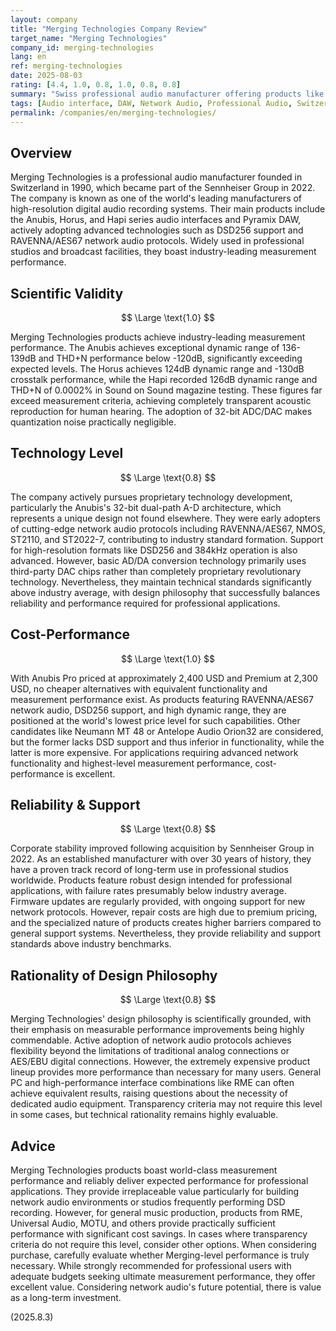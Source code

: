 ```yaml
---
layout: company
title: "Merging Technologies Company Review"
target_name: "Merging Technologies"
company_id: merging-technologies
lang: en
ref: merging-technologies
date: 2025-08-03
rating: [4.4, 1.0, 0.8, 1.0, 0.8, 0.8]
summary: "Swiss professional audio manufacturer offering products like Anubis, Horus, and Pyramix with world-class measurement performance. High scientific validity and excellent cost-performance."
tags: [Audio interface, DAW, Network Audio, Professional Audio, Switzerland]
permalink: /companies/en/merging-technologies/
---
```

## Overview

Merging Technologies is a professional audio manufacturer founded in Switzerland in 1990, which became part of the Sennheiser Group in 2022. The company is known as one of the world's leading manufacturers of high-resolution digital audio recording systems. Their main products include the Anubis, Horus, and Hapi series audio interfaces and Pyramix DAW, actively adopting advanced technologies such as DSD256 support and RAVENNA/AES67 network audio protocols. Widely used in professional studios and broadcast facilities, they boast industry-leading measurement performance.

## Scientific Validity

$$ \Large \text{1.0} $$

Merging Technologies products achieve industry-leading measurement performance. The Anubis achieves exceptional dynamic range of 136-139dB and THD+N performance below -120dB, significantly exceeding expected levels. The Horus achieves 124dB dynamic range and -130dB crosstalk performance, while the Hapi recorded 126dB dynamic range and THD+N of 0.0002% in Sound on Sound magazine testing. These figures far exceed measurement criteria, achieving completely transparent acoustic reproduction for human hearing. The adoption of 32-bit ADC/DAC makes quantization noise practically negligible.

## Technology Level

$$ \Large \text{0.8} $$

The company actively pursues proprietary technology development, particularly the Anubis's 32-bit dual-path A-D architecture, which represents a unique design not found elsewhere. They were early adopters of cutting-edge network audio protocols including RAVENNA/AES67, NMOS, ST2110, and ST2022-7, contributing to industry standard formation. Support for high-resolution formats like DSD256 and 384kHz operation is also advanced. However, basic AD/DA conversion technology primarily uses third-party DAC chips rather than completely proprietary revolutionary technology. Nevertheless, they maintain technical standards significantly above industry average, with design philosophy that successfully balances reliability and performance required for professional applications.

## Cost-Performance

$$ \Large \text{1.0} $$

With Anubis Pro priced at approximately 2,400 USD and Premium at 2,300 USD, no cheaper alternatives with equivalent functionality and measurement performance exist. As products featuring RAVENNA/AES67 network audio, DSD256 support, and high dynamic range, they are positioned at the world's lowest price level for such capabilities. Other candidates like Neumann MT 48 or Antelope Audio Orion32 are considered, but the former lacks DSD support and thus inferior in functionality, while the latter is more expensive. For applications requiring advanced network functionality and highest-level measurement performance, cost-performance is excellent.

## Reliability & Support

$$ \Large \text{0.8} $$

Corporate stability improved following acquisition by Sennheiser Group in 2022. As an established manufacturer with over 30 years of history, they have a proven track record of long-term use in professional studios worldwide. Products feature robust design intended for professional applications, with failure rates presumably below industry average. Firmware updates are regularly provided, with ongoing support for new network protocols. However, repair costs are high due to premium pricing, and the specialized nature of products creates higher barriers compared to general support systems. Nevertheless, they provide reliability and support standards above industry benchmarks.

## Rationality of Design Philosophy

$$ \Large \text{0.8} $$

Merging Technologies' design philosophy is scientifically grounded, with their emphasis on measurable performance improvements being highly commendable. Active adoption of network audio protocols achieves flexibility beyond the limitations of traditional analog connections or AES/EBU digital connections. However, the extremely expensive product lineup provides more performance than necessary for many users. General PC and high-performance interface combinations like RME can often achieve equivalent results, raising questions about the necessity of dedicated audio equipment. Transparency criteria may not require this level in some cases, but technical rationality remains highly evaluable.

## Advice

Merging Technologies products boast world-class measurement performance and reliably deliver expected performance for professional applications. They provide irreplaceable value particularly for building network audio environments or studios frequently performing DSD recording. However, for general music production, products from RME, Universal Audio, MOTU, and others provide practically sufficient performance with significant cost savings. In cases where transparency criteria do not require this level, consider other options. When considering purchase, carefully evaluate whether Merging-level performance is truly necessary. While strongly recommended for professional users with adequate budgets seeking ultimate measurement performance, they offer excellent value. Considering network audio's future potential, there is value as a long-term investment.

(2025.8.3)
